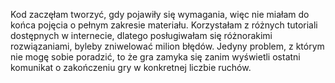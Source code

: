 Kod zaczęłam tworzyć, gdy pojawiły się wymagania, więc nie miałam do końca pojęcia o pełnym zakresie materiału. Korzystałam z różnych tutoriali dostępnych w internecie, dlatego posługiwałam się różnorakimi rozwiązaniami, byleby zniwelować milion błędów. Jedyny problem, z którym nie mogę sobie poradzić, to że gra zamyka się zanim wyświetli ostatni komunikat o zakończeniu gry w konkretnej liczbie ruchów. 
